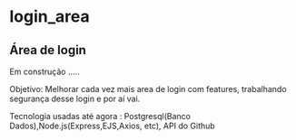 # login_area
 
 ## Área de login

Em construção .....

Objetivo: Melhorar cada vez mais area de login com features, trabalhando segurança desse login e por aí vai.

Tecnologia usadas até agora : Postgresql(Banco Dados),Node.js(Express,EJS,Axios, etc), API do Github 
